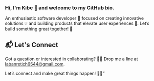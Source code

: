 ### Hi, I'm Kibe 👋 and welcome to my GitHub bio.


An enthusiastic software developer 🚀 focused on creating innovative solutions 💡 and building products that elevate user experiences 🌟. 
Let’s build something great together! 🤝

## 📬 Let's Connect
Got a question or interested in collaborating? 🤔✨ Drop me a line at  labanrotich6544@gmail.com.

Let’s connect and make great things happen! 📧🚀”

